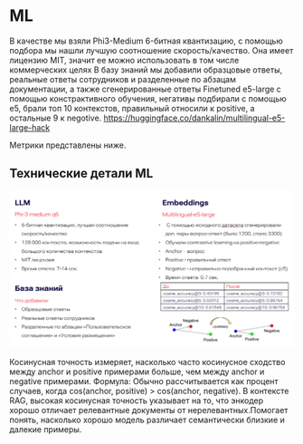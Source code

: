 # ML

В качестве мы взяли Phi3-Medium 6-битная квантизацию, с помощью подбора мы нашли лучшую соотношение скорость/качество. Она имеет лицензию MIT, значит ее можно использовать в том числе коммерческих целях
В базу знаний мы добавили образцовые ответы, реальные ответы сотрудников и разделенные по абзацам документации, а также сгенерированные ответы
Finetuned e5-large с помощью констрактивного обучения, негативы подбирали с помощью e5, брали топ 10 контекстов, правильный относили к positive, а остальные 9 к negotive.  https://huggingface.co/dankalin/multilingual-e5-large-hack

Метрики представлены ниже.

## Технические детали ML
![](../pics/pic3.png)

Косинусная точность измеряет, насколько часто косинусное сходство между anchor и positive примерами больше, чем между anchor и negative примерами.
Формула:
Обычно рассчитывается как процент случаев, когда cos(anchor, positive) > cos(anchor, negative).
В контексте RAG, высокая косинусная точность указывает на то, что энкодер хорошо отличает релевантные документы от нерелевантных.Помогает понять, насколько хорошо модель различает семантически близкие и далекие примеры.
